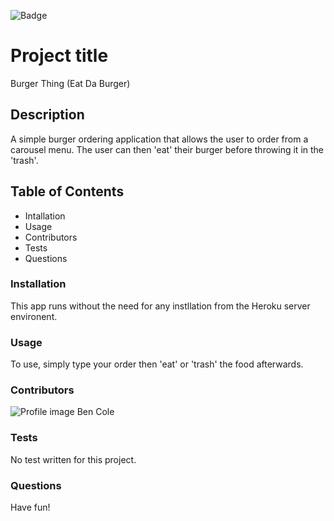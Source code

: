 
![Badge](https://img.shields.io/badge/licence-MIT-brightgreen)

# Project title
Burger Thing (Eat Da Burger)

## Description
A simple burger ordering application that allows the user to order from a carousel menu. The user can then 'eat' their burger before throwing it in the 'trash'.

## Table of Contents
- Intallation
- Usage
- Contributors
- Tests
- Questions

### Installation
This app runs without the need for any instllation from the Heroku server environent.

### Usage
To use, simply type your order then 'eat' or 'trash' the food afterwards.

### Contributors
![Profile image](https://avatars0.githubusercontent.com/u/60494687?v=4)
Ben Cole

### Tests
No test written for this project.

### Questions
Have fun!

